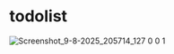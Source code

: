 # todolist

![Screenshot_9-8-2025_205714_127 0 0 1](https://github.com/user-attachments/assets/f1475952-d7ed-4e64-a96d-c88027c38541)
